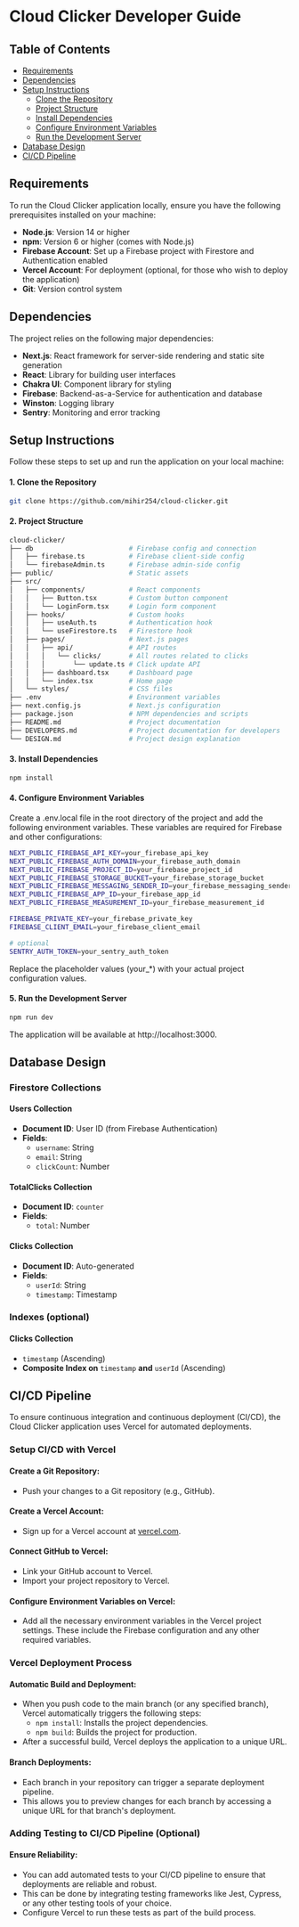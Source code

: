 # Cloud Clicker Developer Guide

## Table of Contents
- [Requirements](#requirements)
- [Dependencies](#dependencies)
- [Setup Instructions](#setup-instructions)
  - [Clone the Repository](#1-clone-the-repository)
  - [Project Structure](#2-project-structure)
  - [Install Dependencies](#3-install-dependencies)
  - [Configure Environment Variables](#4-configure-environment-variables)
  - [Run the Development Server](#5-run-the-development-server)
- [Database Design](#database-design)
- [CI/CD Pipeline](#cicd-pipeline)

## Requirements

To run the Cloud Clicker application locally, ensure you have the following prerequisites installed on your machine:

- **Node.js**: Version 14 or higher
- **npm**: Version 6 or higher (comes with Node.js)
- **Firebase Account**: Set up a Firebase project with Firestore and Authentication enabled
- **Vercel Account**: For deployment (optional, for those who wish to deploy the application)
- **Git**: Version control system

## Dependencies

The project relies on the following major dependencies:

- **Next.js**: React framework for server-side rendering and static site generation
- **React**: Library for building user interfaces
- **Chakra UI**: Component library for styling
- **Firebase**: Backend-as-a-Service for authentication and database
- **Winston**: Logging library
- **Sentry**: Monitoring and error tracking

## Setup Instructions

Follow these steps to set up and run the application on your local machine:

#### 1. Clone the Repository
```bash
git clone https://github.com/mihir254/cloud-clicker.git
```

#### 2. Project Structure
```bash
cloud-clicker/
├── db                        # Firebase config and connection
│   ├── firebase.ts           # Firebase client-side config
│   └── firebaseAdmin.ts      # Firebase admin-side config
├── public/                   # Static assets
├── src/
│   ├── components/           # React components
│   │   ├── Button.tsx        # Custom button component
│   │   └── LoginForm.tsx     # Login form component
│   ├── hooks/                # Custom hooks
│   │   ├── useAuth.ts        # Authentication hook
│   │   └── useFirestore.ts   # Firestore hook
│   ├── pages/                # Next.js pages
│   │   ├── api/              # API routes
│   │   │   └── clicks/       # All routes related to clicks
│   │   │       └── update.ts # Click update API
│   │   ├── dashboard.tsx     # Dashboard page
│   │   └── index.tsx         # Home page
│   └── styles/               # CSS files
├── .env                      # Environment variables
├── next.config.js            # Next.js configuration
├── package.json              # NPM dependencies and scripts
├── README.md                 # Project documentation
├── DEVELOPERS.md             # Project documentation for developers
└── DESIGN.md                 # Project design explanation
```

#### 3. Install Dependencies
```bash
npm install
```

#### 4. Configure Environment Variables
Create a .env.local file in the root directory of the project and add the following environment variables. These variables are required for Firebase and other configurations:
```bash
NEXT_PUBLIC_FIREBASE_API_KEY=your_firebase_api_key
NEXT_PUBLIC_FIREBASE_AUTH_DOMAIN=your_firebase_auth_domain
NEXT_PUBLIC_FIREBASE_PROJECT_ID=your_firebase_project_id
NEXT_PUBLIC_FIREBASE_STORAGE_BUCKET=your_firebase_storage_bucket
NEXT_PUBLIC_FIREBASE_MESSAGING_SENDER_ID=your_firebase_messaging_sender_id
NEXT_PUBLIC_FIREBASE_APP_ID=your_firebase_app_id
NEXT_PUBLIC_FIREBASE_MEASUREMENT_ID=your_firebase_measurement_id

FIREBASE_PRIVATE_KEY=your_firebase_private_key
FIREBASE_CLIENT_EMAIL=your_firebase_client_email

# optional
SENTRY_AUTH_TOKEN=your_sentry_auth_token
```
Replace the placeholder values (your_*) with your actual project configuration values.

#### 5. Run the Development Server
```bash
npm run dev
```
The application will be available at http://localhost:3000.

## Database Design

### Firestore Collections

#### Users Collection
- **Document ID**: User ID (from Firebase Authentication)
- **Fields**:
  - `username`: String
  - `email`: String
  - `clickCount`: Number

#### TotalClicks Collection
- **Document ID**: `counter`
- **Fields**:
  - `total`: Number

#### Clicks Collection
- **Document ID**: Auto-generated
- **Fields**:
  - `userId`: String
  - `timestamp`: Timestamp

### Indexes (optional)

#### Clicks Collection
- `timestamp` (Ascending)
- **Composite Index on** `timestamp` **and** `userId` (Ascending)

## CI/CD Pipeline

To ensure continuous integration and continuous deployment (CI/CD), the Cloud Clicker application uses Vercel for automated deployments.

### Setup CI/CD with Vercel

#### Create a Git Repository:
- Push your changes to a Git repository (e.g., GitHub).

#### Create a Vercel Account:
- Sign up for a Vercel account at [vercel.com](https://vercel.com/).

#### Connect GitHub to Vercel:
- Link your GitHub account to Vercel.
- Import your project repository to Vercel.

#### Configure Environment Variables on Vercel:
- Add all the necessary environment variables in the Vercel project settings. These include the Firebase configuration and any other required variables.

### Vercel Deployment Process

#### Automatic Build and Deployment:
- When you push code to the main branch (or any specified branch), Vercel automatically triggers the following steps:
  - `npm install`: Installs the project dependencies.
  - `npm build`: Builds the project for production.
- After a successful build, Vercel deploys the application to a unique URL.

#### Branch Deployments:
- Each branch in your repository can trigger a separate deployment pipeline.
- This allows you to preview changes for each branch by accessing a unique URL for that branch's deployment.

### Adding Testing to CI/CD Pipeline (Optional)

#### Ensure Reliability:
- You can add automated tests to your CI/CD pipeline to ensure that deployments are reliable and robust.
- This can be done by integrating testing frameworks like Jest, Cypress, or any other testing tools of your choice.
- Configure Vercel to run these tests as part of the build process.
